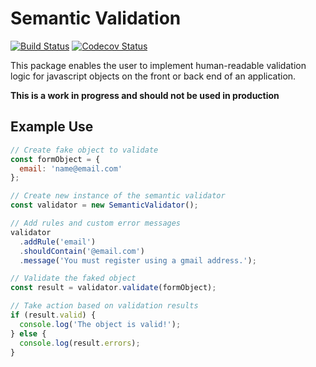 # Semantic Validation

[![Build Status](https://travis-ci.com/nas5w/semantic-validation.svg?branch=master)](https://travis-ci.com/nas5w/semantic-validation) [![Codecov Status](https://codecov.io/gh/nas5w/semantic-validation/branch/master/graph/badge.svg)](https://codecov.io/gh/nas5w/semantic-validation/branch/master)

This package enables the user to implement human-readable validation logic for javascript objects on the front or back end of an application.

**This is a work in progress and should not be used in production**

## Example Use

```javascript
// Create fake object to validate
const formObject = {
  email: 'name@email.com'
};

// Create new instance of the semantic validator
const validator = new SemanticValidator();

// Add rules and custom error messages
validator
  .addRule('email')
  .shouldContain('@email.com')
  .message('You must register using a gmail address.');

// Validate the faked object
const result = validator.validate(formObject);

// Take action based on validation results
if (result.valid) {
  console.log('The object is valid!');
} else {
  console.log(result.errors);
}
```
